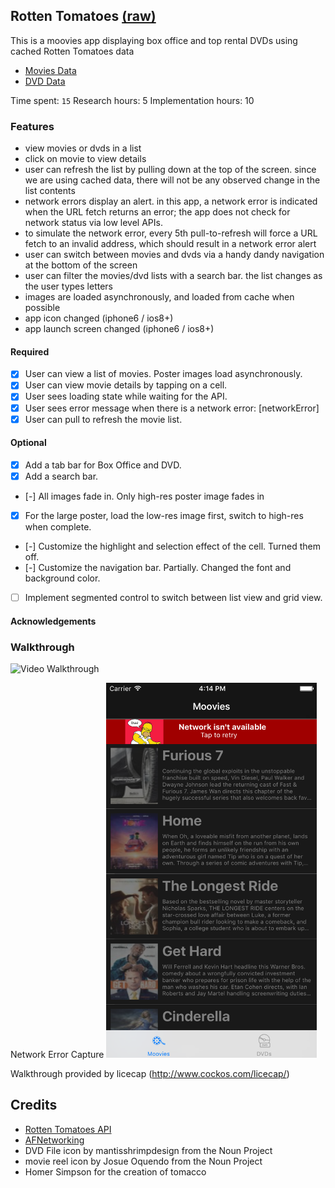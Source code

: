 ## Rotten Tomatoes [(raw)](https://gist.githubusercontent.com/chug2k/42bf3a7a26c635f70525/raw/c1c86cad42d541d2a08badaafee233c75148fa43/gistfile1.md)

This is a moovies app displaying box office and top rental DVDs using cached Rotten Tomatoes data
* [Movies Data](https://gist.githubusercontent.com/timothy1ee/d1778ca5b944ed974db0/raw/489d812c7ceeec0ac15ab77bf7c47849f2d1eb2b/gistfile1.json)
* [DVD Data](https://gist.githubusercontent.com/timothy1ee/e41513a57049e21bc6cf/raw/b490e79be2d21818f28614ec933d5d8f467f0a66/gistfile1.json)

Time spent: `15`
Research hours: 5
Implementation hours: 10

### Features
- view movies or dvds in a list
- click on movie to view details
- user can refresh the list by pulling down at the top of the screen. since we are using cached data, there will not be any observed change in the list contents
- network errors display an alert. in this app, a network error is indicated when the URL fetch returns an error; the app does not check for network status via low level APIs. 
- to simulate the network error, every 5th pull-to-refresh will force a URL fetch to an invalid address, which should result in a network error alert
- user can switch between movies and dvds via a handy dandy navigation at the bottom of the screen
- user can filter the movies/dvd lists with a search bar. the list changes as the user types letters
- images are loaded asynchronously, and loaded from cache when possible
- app icon changed (iphone6 / ios8+)
- app launch screen changed (iphone6 / ios8+)

#### Required

- [x] User can view a list of movies. Poster images load asynchronously.
- [x] User can view movie details by tapping on a cell.
- [x] User sees loading state while waiting for the API.
- [x] User sees error message when there is a network error: [networkError]
- [x] User can pull to refresh the movie list.

#### Optional

- [x] Add a tab bar for Box Office and DVD.
- [x] Add a search bar.
- [-] All images fade in. Only high-res poster image fades in
- [x] For the large poster, load the low-res image first, switch to high-res when complete.
- [-] Customize the highlight and selection effect of the cell. Turned them off.
- [-] Customize the navigation bar. Partially. Changed the font and background color.
- [ ] Implement segmented control to switch between list view and grid view.

#### Acknowledgements

### Walkthrough

![Video Walkthrough](RottenTomatoes/RottenTomatoesWalkthrough.gif)

Network Error Capture
<img src="RottenTomatoes/RottenTomatoes_Error.png" height="600" width="337">

Walkthrough provided by licecap (http://www.cockos.com/licecap/)

Credits
---------
* [Rotten Tomatoes API](http://developer.rottentomatoes.com/docs/read/JSON)
* [AFNetworking](https://github.com/AFNetworking/AFNetworking)
* DVD File icon by mantisshrimpdesign from the Noun Project
* movie reel icon by Josue Oquendo from the Noun Project
* Homer Simpson for the creation of tomacco
 

[network-alert]: RottenTomatoes/RottenTomatoes_Error.png




